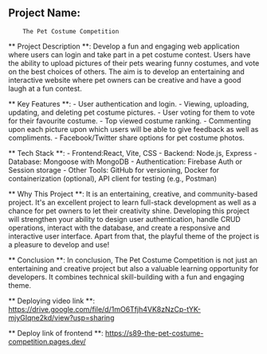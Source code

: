    
 ## Project Name:
        The Pet Costume Competition
  
 ** Project Description **:
        Develop a fun and engaging web application where users can login and take part in a pet costume contest. Users have the ability to upload pictures of their pets wearing funny costumes, and vote on the best choices of others. The aim is to develop an entertaining and interactive website where pet owners can be creative and have a good laugh at a fun contest.

 ** Key Features **:
        - User authentication and login.
        - Viewing, uploading, updating, and deleting pet costume pictures.
        - User voting for them to vote for their favourite costume.
        - Top viewed costume ranking.
        - Commenting upon each picture upon which users will be able to give feedback as well as compliments.
        - Facebook/Twitter share options for pet costume photos.

 ** Tech Stack **:
        - Frontend:React, Vite, CSS
        - Backend: Node.js, Express
        - Database: Mongoose with MongoDB
        - Authentication: Firebase Auth or Session storage
        - Other Tools: GitHub for versioning, Docker for containerization (optional), API client for testing (e.g., Postman)
    
 ** Why This Project **:
        It is an entertaining, creative, and community-based project. It's an excellent project to learn full-stack development as well as a chance for pet owners to let their creativity shine. Developing this project will strengthen your ability to design user authentication, handle CRUD operations, interact with the database, and create a responsive and interactive user interface. Apart from that, the playful theme of the project is a pleasure to develop and use!


 ** Conclusion **:
       In conclusion, The Pet Costume Competition is not just an entertaining and creative project but also a valuable learning opportunity for developers. It combines technical skill-building with a fun and engaging theme.

 ** Deploying video link **:
       https://drive.google.com/file/d/1mO6Tfjh4VK8zNzCp-tYK-mjyGIqne2kd/view?usp=sharing   

 ** Deploy link of frontend **:
       https://s89-the-pet-costume-competition.pages.dev/        

 

